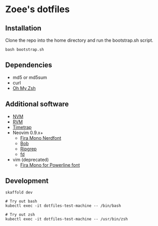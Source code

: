 # Zoee's dotfiles

## Installation

Clone the repo into the home directory and run the bootstrap.sh script.

```
bash bootstrap.sh
```

## Dependencies
* md5 or md5sum
* curl
* [Oh My Zsh](https://ohmyz.sh/#install)

## Additional software
* [NVM](https://github.com/nvm-sh/nvm)
* [RVM](https://rvm.io/rvm/install)
* [Timetrap](https://github.com/samg/timetrap)
* Neovim 0.9.x+
  * [Fira Mono Nerdfont](https://www.nerdfonts.com/font-downloads)
  * [Bob](https://github.com/MordechaiHadad/bob)
  * [Ripgrep](https://github.com/BurntSushi/ripgrep)
  * [fd](https://github.com/sharkdp/fd)
* vim (deprecated)
  * [Fira Mono for Powerline font](https://github.com/powerline/fonts)

## Development
```
skaffold dev

# Try out bash
kubectl exec -it dotfiles-test-machine -- /bin/bash

# Try out zsh
kubectl exec -it dotfiles-test-machine -- /usr/bin/zsh
```
